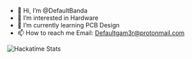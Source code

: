 - 👋 Hi, I’m @DefaultBanda
- 👀 I’m interested in Hardware
- 🌱 I’m currently learning PCB Design
- 📫 How to reach me Email: Defaultgam3r@protonmail.com

![Hackatime Stats](https://github-readme-stats.hackclub.dev/api/wakatime?username=8292&api_domain=hackatime.hackclub.com&theme=darcula&custom_title=Hackatime+Stats&layout=compact&cache_seconds=0&langs_count=8)


<!---
DefaultBanda/DefaultBanda is a ✨ special ✨ repository because its `README.md` (this file) appears on your GitHub profile.
You can click the Preview link to take a look at your changes.
--->
